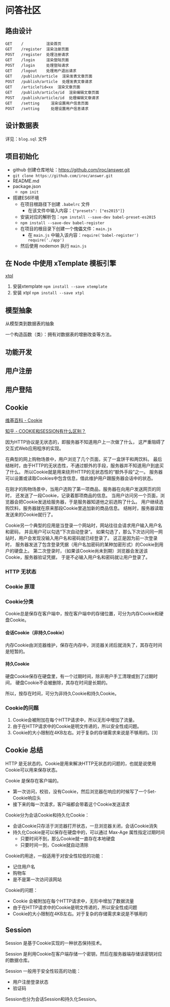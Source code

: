 # 问答社区

## 路由设计

```
GET    /          渲染首页
GET    /register  渲染注册页面
POST   /register  处理注册请求
GET    /login     渲染登陆页面
POST   /login     处理登陆请求
GET    /logout    处理用户退出请求
GET    /publish/article  渲染发表文章页面
POST   /publish/article  处理发表文章请求
GET    /article?id=xx  渲染文章页面
GET    /publish/article/id  渲染编辑文章页面
POST   /publish/article/id  处理编辑文章请求
GET    /setting     渲染设置用户信息页面
POST   /setting     处理设置用户信息请求
```

## 设计数据表

详见：`blog.sql` 文件

## 项目初始化

- github 创建仓库地址：https://github.com/iroc/answer.git
- `git clone https://github.com/iroc/answer.git`
- README.md
- package.json
  + `npm init`
- 搭建ES6环境
  + 在项目根路径下创建 `.babelrc` 文件
    * 在该文件中输入内容：`{"presets": ["es2015"]}`
  + 安装对应的解析包：`npm install --save-dev babel-preset-es2015`
  + `npm install --save-dev babel-register`
  + 在项目的根目录下创建一个傀儡文件：`main.js`
    * 在 `main.js` 中输入该内容：`require('babel-register')  require('./app')`
  + 然后使用 nodemon  执行 `main.js`

## 在 Node 中使用 xTemplate 模板引擎

[xtpl](https://github.com/xtemplate/xtpl)

1. 安装xtemplate `npm install --save xtemplate`
2. 安装 xtpl `npm install --save xtpl`

## 模型抽象

从模型类到数据表的抽象

一个构造函数（类）：拥有对数据表的增删改查等方法。

## 功能开发

## 用户注册

## 用户登陆

## Cookie

[维基百科 - Cookie](https://zh.wikipedia.org/wiki/Cookie)

[知乎 - COOKIE和SESSION有什么区别？](https://www.zhihu.com/question/19786827)

因为HTTP协议是无状态的，即服务器不知道用户上一次做了什么，
这严重阻碍了交互式Web应用程序的实现。

在典型的网上购物场景中，用户浏览了几个页面，买了一盒饼干和两饮料。
最后结帐时，由于HTTP的无状态性，不通过额外的手段，服务器并不知道用户到底买了什么。
所以Cookie就是用来绕开HTTP的无状态性的“额外手段”之一。
服务器可以设置或读取Cookies中包含信息，借此维护用户跟服务器会话中的状态。

在刚才的购物场景中，当用户选购了第一项商品，服务器在向用户发送网页的同时，
还发送了一段Cookie，记录着那项商品的信息。
当用户访问另一个页面，浏览器会把Cookie发送给服务器，于是服务器知道他之前选购了什么。
用户继续选购饮料，服务器就在原来那段Cookie里追加新的商品信息。
结帐时，服务器读取发送来的Cookie就行了。

Cookie另一个典型的应用是当登录一个网站时，网站往往会请求用户输入用户名和密码，
并且用户可以勾选“下次自动登录”。
如果勾选了，那么下次访问同一网站时，用户会发现没输入用户名和密码就已经登录了。
这正是因为前一次登录时，
服务器发送了包含登录凭据（用户名加密码的某种加密形式）的Cookie到用户的硬盘上。
第二次登录时，（如果该Cookie尚未到期）浏览器会发送该Cookie，服务器验证凭据，
于是不必输入用户名和密码就让用户登录了。

### HTTP 无状态

### Cookie 原理

### Cookie分类

Cookie总是保存在客户端中，按在客户端中的存储位置，可分为内存Cookie和硬盘Cookie。

#### 会话Cookie（非持久Cookie）

内存Cookie由浏览器维护，保存在内存中，浏览器关闭后就消失了，其存在时间是短暂的。

#### 持久Cookie

硬盘Cookie保存在硬盘里，有一个过期时间，除非用户手工清理或到了过期时间，
硬盘Cookie不会被删除，其存在时间是长期的。

所以，按存在时间，可分为非持久Cookie和持久Cookie。

### Cookie的问题

1. Cookie会被附加在每个HTTP请求中，所以无形中增加了流量。
2. 由于在HTTP请求中的Cookie是明文传递的，所以安全性成问题。
3. Cookie的大小限制在4KB左右。对于复杂的存储需求来说是不够用的。[3]


## Cookie 总结

HTTP 是无状态的。Cookie是用来解决HTTP无状态的问题的，也就是说使用 Cookie可以用来保存状态。

Cookie 是保存在客户端的。

- 第一次访问，校验，没有Cookie，然后浏览器在响应的时候写了一个Set-Cookie响应头
- 接下来的每一次请求，客户端都会带着这个Cookie发送请求

Cookie分为会话Cookie和持久化Cookie：

- 会话Cookie只存活于浏览器打开状态，一旦浏览器关闭，会话Cookie消失
- 持久化Cookie是可以保存在硬盘中的，可以通过 Max-Age 属性指定过期时间
  + 只要时间不到，那么Cookie就一直存在本地硬盘
  + 只要时间一到，Cookie就自动清除

Cookie的用途，一般适用于对安全性较低的功能：

- 记住用户名
- 购物车
- 是不是第一次访问该网站

Cookie的问题：

- Cookie 会被附加在每个HTTP请求中，无形中增加了数据流量
- 由于在HTTP请求中的Cookie是明文传递的，所以安全性成问题
- Cookie的大小限制在4KB左右。对于复杂的存储需求来说是不够用的

## Session

Session 是基于Cookie实现的一种状态保持技术。

Session 是利用Cookie在客户端存储一个密钥，然后在服务器端存储该密钥对应的数据仓库。

Session 一般用于安全性较高的功能：

- 用户注册登录状态
- 验证码

Session也分为会话Session和持久化Session。
